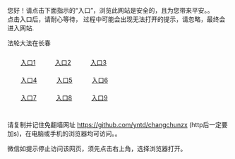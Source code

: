 您好！请点击下面指示的“入口”，浏览此网站是安全的，且为您带来平安。。 <br/>
点击入口后，请耐心等待， 过程中可能会出现无法打开的提示，请忽略，最终会进入网站. </br>

法轮大法在长春<br/>
<div style="padding:10px"><a style="margin:20px" target="_blank" href="https://dff5l73dfgeja.cloudfront.net/2Qpsp?poftgmqh" id="ccLink1" rel="nofollow">入口1</a> <a target="_blank" style="margin:20px" href="https://d247ni4xn3cnej.cloudfront.net/2Qpsp?ltvbcg" id="ccLink2" rel="nofollow">入口2</a> <a style="margin:20px" target="_blank" href="https://d2u571afb4qxn9.cloudfront.net/2Qpsp?sruwtunj" id="ccLink3" rel="nofollow">入口3</a></div>

<div style="padding:10px" ><a style="margin:20px" target="_blank" href="https://dff5l73dfgeja.cloudfront.net/2Qpsp?poftgmqh" id="ccLink4" rel="nofollow">入口4</a> <a style="margin:20px" href="https://d247ni4xn3cnej.cloudfront.net/2Qpsp?ltvbcg" target="_blank" id="ccLink5" rel="nofollow">入口5</a> <a style="margin:20px" href="https://d2u571afb4qxn9.cloudfront.net/2Qpsp?sruwtunj" target="_blank" id="ccLink6" rel="nofollow">入口6</a></div>

<div style="padding:10px"><a style="margin:20px" target="_blank" href="https://dff5l73dfgeja.cloudfront.net/2Qpsp?poftgmqh" id="ccLink7" rel="nofollow">入口7</a> <a style="margin:20px" href="https://d247ni4xn3cnej.cloudfront.net/2Qpsp?ltvbcg" target="_blank" id="ccLink8" rel="nofollow">入口8</a> <a style="margin:20px" target="_blank" href="https://d2u571afb4qxn9.cloudfront.net/2Qpsp?sruwtunj" id="ccLink9" rel="nofollow">入口9</a></div>

<br/>



请复制并记住免翻墙网址 https://github.com/yntd/changchunzx (http后一定要加s)，在电脑或手机的浏览器均可访问。。<br/>

微信如提示停止访问该网页，须先点击右上角，选择浏览器打开。
